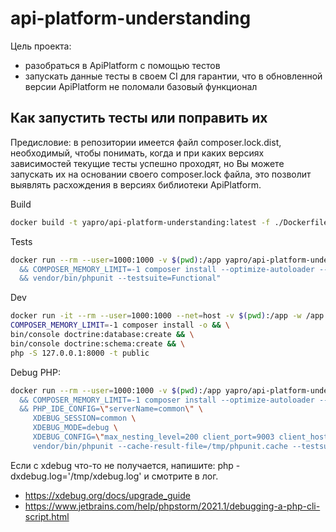 # api-platform-understanding

Цель проекта:
* разобраться в ApiPlatform с помощью тестов
* запускать данные тесты в своем CI для гарантии, что в обновленной версии ApiPlatform не поломали базовый функционал

## Как запустить тесты или поправить их

Предисловие: в репозитории имеется файл composer.lock.dist, необходимый, чтобы понимать, когда и при каких версиях
зависимостей текущие тесты успешно проходят, но Вы можете запускать их на основании своего composer.lock файла, это
позволит выявлять расхождения в версиях библиотеки ApiPlatform.

Build
```sh
docker build -t yapro/api-platform-understanding:latest -f ./Dockerfile ./
```

Tests
```sh
docker run --rm --user=1000:1000 -v $(pwd):/app yapro/api-platform-understanding:latest bash -c "cd /app \
  && COMPOSER_MEMORY_LIMIT=-1 composer install --optimize-autoloader --no-scripts --no-interaction \
  && vendor/bin/phpunit --testsuite=Functional"
```

Dev
```sh
docker run -it --rm --user=1000:1000 --net=host -v $(pwd):/app -w /app yapro/api-platform-understanding:latest bash
COMPOSER_MEMORY_LIMIT=-1 composer install -o && \
bin/console doctrine:database:create && \
bin/console doctrine:schema:create && \
php -S 127.0.0.1:8000 -t public
```

Debug PHP:
```sh
docker run --rm --user=1000:1000 -v $(pwd):/app yapro/api-platform-understanding:latest bash -c "cd /app \
  && COMPOSER_MEMORY_LIMIT=-1 composer install --optimize-autoloader --no-scripts --no-interaction \
  && PHP_IDE_CONFIG=\"serverName=common\" \
     XDEBUG_SESSION=common \
     XDEBUG_MODE=debug \
     XDEBUG_CONFIG=\"max_nesting_level=200 client_port=9003 client_host=172.16.30.130\" \
     vendor/bin/phpunit --cache-result-file=/tmp/phpunit.cache --testsuite=Functional"
```
Если с xdebug что-то не получается, напишите: php -dxdebug.log='/tmp/xdebug.log' и смотрите в лог.

- https://xdebug.org/docs/upgrade_guide
- https://www.jetbrains.com/help/phpstorm/2021.1/debugging-a-php-cli-script.html
